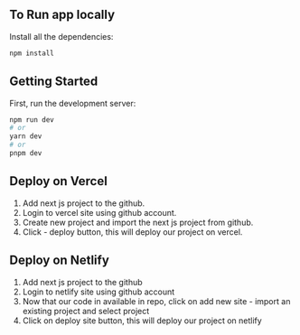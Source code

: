 ## To Run app locally

 Install all the dependencies:
 ```bash
npm install
```
  
## Getting Started

First, run the development server:

```bash
npm run dev
# or
yarn dev
# or
pnpm dev
```

## Deploy on Vercel
1. Add next js project to the github.
2. Login to vercel site using github account.
3. Create new project and import the next js project from github.
4. Click - deploy button, this will deploy our project on vercel.


## Deploy on Netlify
1. Add next js project to the github
2. Login to netlify site using github account
3. Now that our code in available in repo, click on add new site - import an existing project  and select project
4. Click on deploy site button, this will deploy our project on netlify
